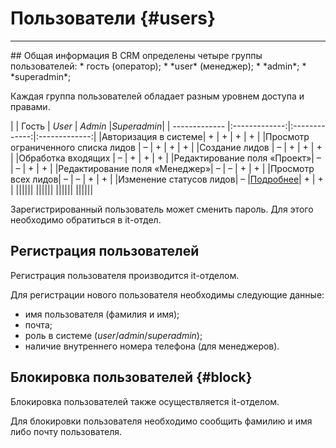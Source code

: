 # Пользователи {#users}
<hr>
## Общая информация
В CRM определены четыре группы пользователей:
* гость (оператор);
* *user* (менеджер);
* *admin*;
* *superadmin*;

Каждая группа пользователей обладает разным уровнем доступа и правами. 

|   | Гость | *User* | *Admin* |*Superadmin*|
| ------------- |:-------------:|:-------------:|:-------------:|
|Авторизация в системе| + | + | + | + |
|Просмотр ограниченного списка лидов  | – | + | + | + |
|Создание лидов  | – | + | + | + | 
|Обработка входящих | – | + | + | + |
|Редактирование поля «Проект»| – | – | + | + |
|Редактирование поля «Менеджер»| – | – | + | + |
|Просмотр всех лидов| – | – | + | + |
|Изменение статусов лидов| – |[Подробнее](leads/leadInfo#statuses)| + | + |
||||||
||||||
||||||
||||||


Зарегистрированный пользователь может сменить пароль. Для этого необходимо обратиться в it-отдел.

## Регистрация пользователей
Регистрация пользователя производится it-отделом.

Для регистрации нового пользователя необходимы следующие данные:
* имя пользователя (фамилия и имя);
* почта;
* роль в системе (*user*/*admin*/*superadmin*);
* наличие внутреннего номера телефона (для менеджеров).

## Блокировка пользователей {#block}

Блокировка пользователей также осуществляется it-отделом.

Для блокировки пользователя необходимо сообщить фамилию и имя либо почту пользователя.